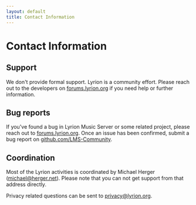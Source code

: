 ```yaml
---
layout: default
title: Contact Information
---
```


# Contact Information

## Support

We don't provide formal support. Lyrion is a community effort. Please reach out to the developers on [forums.lyrion.org](https://forums.lyrion.org) if you need help or further information.

## Bug reports

If you've found a bug in Lyrion Music Server or some related project, please reach out to [forums.lyrion.org](https://forums.lyrion.org). Once an issue has been confirmed, submit a bug report on [github.com/LMS-Community](https://github.com/LMS-Community/slimserver/issues).

## Coordination

Most of the Lyrion activities is coordinated by Michael Herger ([michael@herger.net](mailto:michael@herger.net)). Please note that you can not get support from that address directly.

Privacy related questions can be sent to [privacy@lyrion.org](mailto:privacy@lyrion.org).